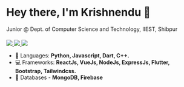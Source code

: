<h1 align="left">Hey there, I'm Krishnendu 👋</h1>

Junior @ Dept. of Computer Science and Technology, IIEST, Shibpur
<br>
<p align="left" style="margin-top:20px;">

<a href="https://www.linkedin.com/in/krishnendu-bera-b294b5164/">
<img src="https://img.shields.io/badge/linkedin-%230077B5.svg?&style=for-the-badge&logo=linkedin&logoColor=white"></img>
</a>

<a href="https://drive.google.com/file/d/1vjGF3qZyT0emYprc88Uc8fzupZipPtTa/view?usp=sharing">
<img src="https://img.shields.io/badge/resume-pdf-%23181717.svg?&style=for-the-badge&logoColor=white">
</img>
</a>

<a href="mailto:bera.krishnendu36@gmail.com">
<img src="https://img.shields.io/badge/gmail-D14836?&style=for-the-badge&logo=gmail&logoColor=white"></img>
</a>

</p>

 - 📝 Languages: **Python, Javascript, Dart, C++.**
 - 💻 Frameworks: **ReactJs, VueJs, NodeJs, ExpressJs, Flutter, Bootstrap, Tailwindcss.**
 - 📑 Databases - **MongoDB, Firebase**
